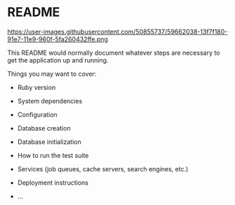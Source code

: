 # README

https://user-images.githubusercontent.com/50855737/59662038-13f7f180-91e7-11e9-960f-5fa260432ffe.png

This README would normally document whatever steps are necessary to get the
application up and running.

Things you may want to cover:

* Ruby version

* System dependencies

* Configuration

* Database creation

* Database initialization

* How to run the test suite

* Services (job queues, cache servers, search engines, etc.)

* Deployment instructions

* ...
